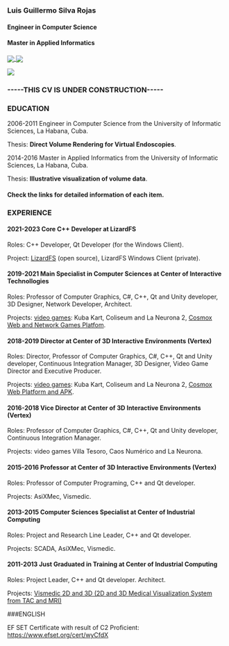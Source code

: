 ### Luis Guillermo Silva Rojas
#### Engineer in Computer Science
#### Master in Applied Informatics

<a href="https://github.com/lgsilva3087">
  <img align="center" src="https://github-readme-stats.vercel.app/api?username=lgsilva3087&show_icons=true&include_all_commits=true&line_height=33&count_private=true&theme=dark" />
  <img align="center" src="https://github-readme-stats.vercel.app/api/top-langs/?username=lgsilva3087&langs_count=4&line_height=345&theme=dark" />
</a>

![](https://github-readme-streak-stats.herokuapp.com/?user=lgsilva3087&theme=dark&hide_border=false)

### -----THIS CV IS UNDER CONSTRUCTION-----

### EDUCATION
2006-2011
Engineer in Computer Science from the University of Informatic Sciences, La Habana, Cuba.

Thesis: **Direct Volume Rendering for Virtual Endoscopies**.

2014-2016
Master in Applied Informatics from the University of Informatic Sciences, La Habana, Cuba.

Thesis: **Illustrative visualization of volume data**.

#### Check the links for detailed information of each item.

### EXPERIENCE

#### 2021-2023 Core C++ Developer at LizardFS

Roles: C++ Developer, Qt Developer (for the Windows Client).

Project: [LizardFS](https://lizardfs.com/) (open source), LizardFS Windows Client (private).

#### 2019-2021 Main Specialist in Computer Sciences at Center of Interactive Technollogies

Roles: Professor of Computer Graphics, C#, C++, Qt and Unity developer, 3D Designer, Network Developer, Architect.

Projects: [video games](projects/video-games/README.md): Kuba Kart, Coliseum and La Neurona 2, [Cosmox Web and Network Games Platfom](projects/cosmox/cosmox.md).

#### 2018-2019 Director at Center of 3D Interactive Environments (Vertex)

Roles: Director, Professor of Computer Graphics, C#, C++, Qt and Unity developer, Continuous Integration Manager, 3D Designer, Video Game Director and Executive Producer.

Projects: [video games](projects/video-games/README.md): Kuba Kart, Coliseum and La Neurona 2, [Cosmox Web Platform and APK](projects/cosmox/cosmox.md).

#### 2016-2018 Vice Director at Center of 3D Interactive Environments (Vertex)

Roles: Professor of Computer Graphics, C#, C++, Qt and Unity developer, Continuous Integration Manager.

Projects: video games Villa Tesoro, Caos Numérico and La Neurona.

#### 2015-2016 Professor at Center of 3D Interactive Environments (Vertex)
Roles: Professor of Computer Programing, C++ and Qt developer.

Projects: AsiXMec, Vismedic.

#### 2013-2015 Computer Sciences Specialist at Center of Industrial Computing

Roles: Project and Research Line Leader, C++ and Qt developer.

Projects: SCADA, AsiXMec, Vismedic.

#### 2011-2013 Just Graduated in Training at Center of Industrial Computing

Roles: Project Leader, C++ and Qt developer. Architect.

Projects: [Vismedic 2D and 3D (2D and 3D Medical Visualization System from TAC and MRI)](projects/vismedic/README.md)

###ENGLISH

EF SET Certificate with result of C2 Proficient: https://www.efset.org/cert/wyCfdX
